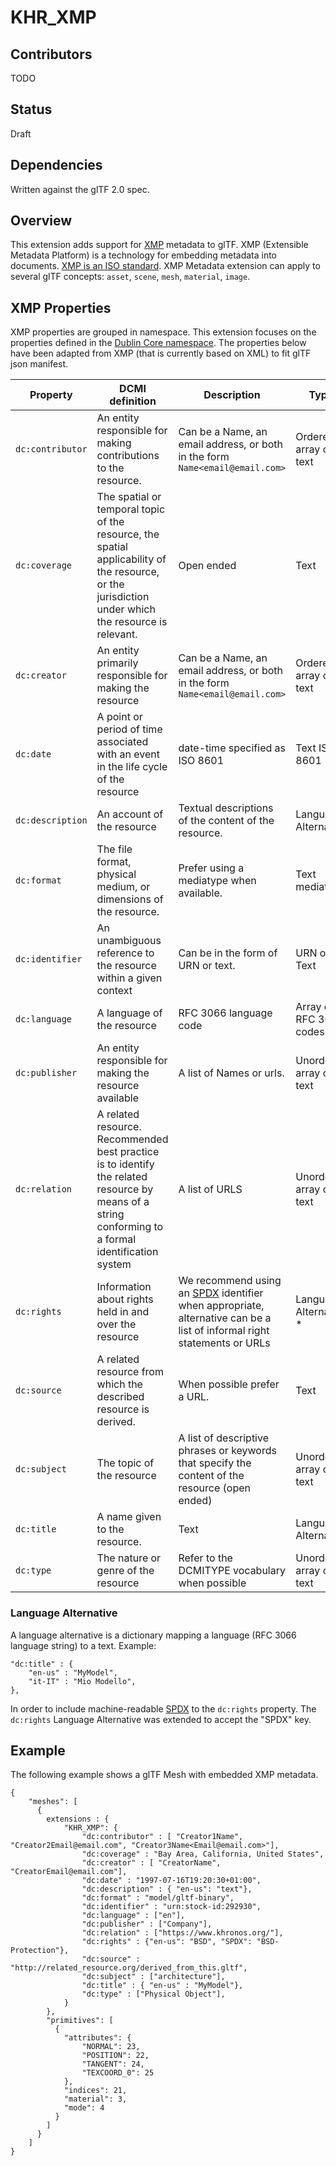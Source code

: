 # KHR_XMP

## Contributors

TODO


## Status

Draft


## Dependencies

Written against the glTF 2.0 spec.


## Overview
This extension adds support for [XMP](https://github.com/adobe/xmp-docs) metadata to glTF. 
XMP (Extensible Metadata Platform) is a technology for embedding metadata into documents. 
[XMP is an ISO standard](https://www.iso.org/news/2012/03/Ref1525.html).
XMP Metadata extension can apply to several glTF concepts: `asset`, `scene`, `mesh`, `material`, `image`.


## XMP Properties
XMP properties are grouped in namespace. 
This extension focuses on the properties defined in the [Dublin Core namespace](https://github.com/adobe/xmp-docs/blob/master/XMPNamespaces/dc.md).
The properties below have been adapted from XMP (that is currently based on XML) to fit glTF json manifest.

| Property | DCMI definition | Description  | Type |
| --------- | --------------- |-------------|-------|
| `dc:contributor` | An entity responsible for making contributions to the resource. | Can be a Name, an email address, or both in the form `Name<email@email.com>` |  Ordered array of text |
| `dc:coverage`   | The spatial or temporal topic of the resource, the spatial applicability of the resource, or the jurisdiction under which the resource is relevant. | Open ended | Text |
| `dc:creator`   | An entity primarily responsible for making the resource | Can be a Name, an email address, or both in the form `Name<email@email.com>`| Ordered array of text |
| `dc:date` | A point or period of time associated with an event in the life cycle of the resource | date-time specified as ISO 8601 | Text ISO 8601  |
| `dc:description` | An account of the resource | Textual descriptions of the content of the resource. | Language Alternative |
| `dc:format` | The file format, physical medium, or dimensions of the resource. | Prefer using a mediatype when available. | Text mediatype |
| `dc:identifier` | An unambiguous reference to the resource within a given context | Can be in the form of URN or text. | URN or Text |
| `dc:language` | A language of the resource | RFC 3066  language code | Array of RFC 3066 codes |
| `dc:publisher` | An entity responsible for making the resource available | A list of Names or urls.| Unordered array of text|
| `dc:relation` | A related resource. Recommended best practice is to identify the related resource by means of a string conforming to a formal identification system | A list of URLS | Unordered array of text |
| `dc:rights`|Information about rights held in and over the resource| We recommend using an [SPDX](https://spdx.org/licenses/) identifier when appropriate, alternative can be a list of informal right statements or URLs | Language Alternative *|
| `dc:source`|A related resource from which the described resource is derived. |When possible prefer a URL. |Text|
| `dc:subject`|The topic of the resource|A list of descriptive phrases or keywords that specify the content of the resource (open ended) | Unordered array of text |
|`dc:title`| A name given to the resource. | Text | Language Alternative |
|`dc:type`| The nature or genre of the resource | Refer to the DCMITYPE vocabulary when possible | Unordered array of text|

### Language Alternative
A language alternative is a dictionary mapping a language (RFC 3066 language string) to a text. Example:
```
"dc:title" : { 
    "en-us" : "MyModel",
    "it-IT" : "Mio Modello",
},
```

In order to include machine-readable [SPDX](https://spdx.org/licenses/) to the `dc:rights` property. The `dc:rights` Language Alternative was extended to accept the "SPDX" key.



## Example
The following example shows a glTF Mesh with embedded XMP metadata.
```
{
    "meshes": [
      {
        extensions : {
            "KHR_XMP": {
                "dc:contributor" : [ "Creator1Name", "Creator2Email@email.com", "Creator3Name<Email@email.com>"],
                "dc:coverage" : "Bay Area, California, United States",
                "dc:creator" : [ "CreatorName", "CreatorEmail@email.com"],
                "dc:date" : "1997-07-16T19:20:30+01:00",
                "dc:description" : { "en-us": "text"},
                "dc:format" : "model/gltf-binary",
                "dc:identifier" : "urn:stock-id:292930",
                "dc:language" : ["en"],
                "dc:publisher" : ["Company"],
                "dc:relation" : ["https://www.khronos.org/"],
                "dc:rights" : {"en-us": "BSD", "SPDX": "BSD-Protection"},
                "dc:source" : "http://related_resource.org/derived_from_this.gltf",
                "dc:subject" : ["architecture"],
                "dc:title" : { "en-us" : "MyModel"},
                "dc:type" : ["Physical Object"],
            }
        },
        "primitives": [
          {
            "attributes": {
                "NORMAL": 23,
                "POSITION": 22,
                "TANGENT": 24,
                "TEXCOORD_0": 25
            },
            "indices": 21,
            "material": 3,
            "mode": 4
          }
        ]
      }
    ]
}
```
